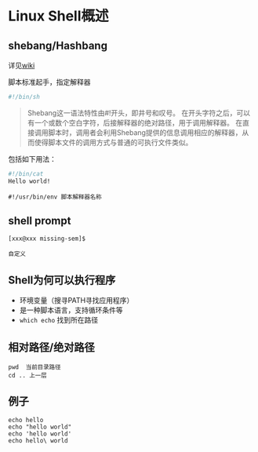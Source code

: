 # Linux Shell概述


## shebang/Hashbang

详见[wiki](https://zh.wikipedia.org/wiki/Shebang)

脚本标准起手，指定解释器
```bash
#!/bin/sh 
```

> Shebang这一语法特性由#!开头，即井号和叹号。 在开头字符之后，可以有一个或数个空白字符，后接解释器的绝对路径，用于调用解释器。 在直接调用脚本时，调用者会利用Shebang提供的信息调用相应的解释器，从而使得脚本文件的调用方式与普通的可执行文件类似。

包括如下用法：

```bash
#!/bin/cat
Hello world!
```

```
#!/usr/bin/env 脚本解释器名称
```



## shell prompt

```
[xxx@xxx missing-sem]$

自定义
```

## Shell为何可以执行程序

- 环境变量（搜寻PATH寻找应用程序）
- 是一种脚本语言，支持循环条件等
- `which echo` 找到所在路径

## 相对路径/绝对路径

```
pwd  当前目录路径
cd .. 上一层
```

## 

## 例子
```
echo hello
echo "hello world"
echo 'hello world'
echo hello\ world
```
